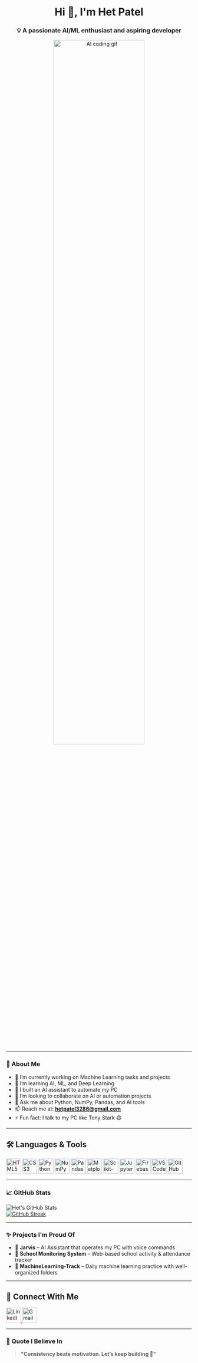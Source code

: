 <h1 align="center">Hi 👋, I'm Het Patel</h1>

<h3 align="center">💡 A passionate AI/ML enthusiast and aspiring developer</h3>


<p align="center">
  <img src="https://media.giphy.com/media/qgQUggAC3Pfv687qPC/giphy.gif" alt="AI coding gif" width="70%" />
</p>


---

### 🚀 About Me

- 🔭 I’m currently working on Machine Learning tasks and projects  
- 🌱 I’m learning AI, ML, and Deep Learning  
- 🤖 I built an AI assistant to automate my PC  
- 👯 I’m looking to collaborate on AI or automation projects  
- 💬 Ask me about Python, NumPy, Pandas, and AI tools  
- 📫 Reach me at: **hetpatel3286@gmail.com**  
- ⚡ Fun fact: I talk to my PC like Tony Stark 😄  

---



## 🛠️ Languages & Tools

<p align="left">
  <img src="https://cdn.jsdelivr.net/gh/devicons/devicon/icons/html5/html5-original.svg" alt="HTML5" width="40" height="40"/>
  <img src="https://cdn.jsdelivr.net/gh/devicons/devicon/icons/css3/css3-original.svg" alt="CSS3" width="40" height="40"/>
  <img src="https://cdn.jsdelivr.net/gh/devicons/devicon/icons/python/python-original.svg" alt="Python" width="40" height="40"/>
  <img src="https://cdn.jsdelivr.net/gh/devicons/devicon/icons/numpy/numpy-original.svg" alt="NumPy" width="40" height="40"/>
  <img src="https://cdn.jsdelivr.net/gh/devicons/devicon/icons/pandas/pandas-original.svg" alt="Pandas" width="40" height="40"/>
  <img src="https://matplotlib.org/_static/logo2_compressed.svg" alt="Matplotlib" width="40" height="40"/>
  <img src="https://upload.wikimedia.org/wikipedia/commons/0/05/Scikit_learn_logo_small.svg" alt="Scikit-learn" width="40" height="40"/>
  <img src="https://cdn.jsdelivr.net/gh/devicons/devicon/icons/jupyter/jupyter-original.svg" alt="Jupyter" width="40" height="40"/>
  <img src="https://cdn.jsdelivr.net/gh/devicons/devicon/icons/firebase/firebase-plain.svg" alt="Firebase" width="40" height="40"/>
  <img src="https://cdn.jsdelivr.net/gh/devicons/devicon/icons/vscode/vscode-original.svg" alt="VS Code" width="40" height="40"/>
  <img src="https://cdn.jsdelivr.net/gh/devicons/devicon/icons/github/github-original.svg" alt="GitHub" width="40" height="40"/>
</p>

---

### 📈 GitHub Stats

![Het's GitHub Stats](https://github-readme-stats.vercel.app/api?username=hetpatel1812&show_icons=true&theme=radical)  
[![GitHub Streak](https://git-hub-streak-stats.vercel.app?user=hetpatel1812&theme=swift&hide_border=true&border_radius=8&card_width=1000)](https://git.io/streak-stats)





---
### ✨ Projects I'm Proud Of

- 🔹 **Jarvis** – AI Assistant that operates my PC with voice commands  
- 🔹 **School Monitoring System** – Web-based school activity & attendance tracker  
- 🔹 **MachineLearning-Track** – Daily machine learning practice with well-organized folders  

---

## 🔗 Connect With Me

<p align="left">
  <a href="https://www.linkedin.com/in/het-patel-94b334284/" target="_blank">
    <img src="https://cdn.jsdelivr.net/gh/devicons/devicon/icons/linkedin/linkedin-original.svg" alt="LinkedIn" width="40" height="40"/>
  </a>
  <a href="mailto:hetp3286@gmail.com" target="_blank">
    <img src="https://upload.wikimedia.org/wikipedia/commons/4/4e/Gmail_Icon.png" alt="Gmail" width="40" height="40"/>
  </a>

---

### 💬 Quote I Believe In

> **"Consistency beats motivation. Let’s keep building 🚀"**

